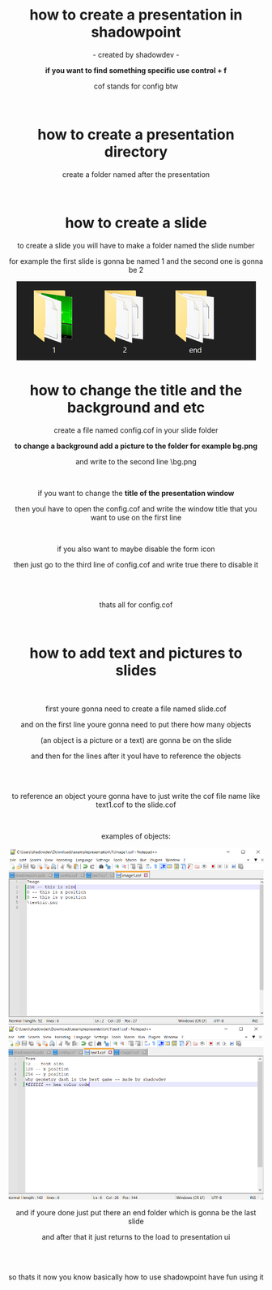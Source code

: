 <!DOCTYPE html>
<html lang="en">
<head>
    <meta charset="UTF-8">
    <meta name="viewport" content="width=device-width, initial-scale=1.0">
</head>
<body>
    <div class="main">
        <center>
            <h1>how to create a presentation in shadowpoint</h1>
            <p>- created by shadowdev -</p>
            <strong><p>if you want to find something specific use control + f</p></strong>
            <p>cof stands for config btw</p>
            <br>
            <h1>how to create a presentation directory</h1>
            <p>create a folder named after the presentation</p>
            <br>
            <h1>how to create a slide</h1>
            <p>to create a slide you will have to make a folder named the slide number</p>
            <p>for example the first slide is gonna be named 1 and the second one is gonna be 2</p>
            <img src="/img/exampleslides.png">
            <br>
            <h1>how to change the title and the background and etc</h1>
            <p>create a file named config.cof in your slide folder</p>
            <strong><p>to change a background add a picture to the folder for example bg.png</p></strong>
            <p>and write to the second line \bg.png</p>
            <br>
            <p>if you want to change the <strong>title of the presentation window</strong></p>
            <p>then youl have to open the config.cof and write the window title that you want to use on the first line</p>
            <br>
            <p>if you also want to maybe disable the form icon</p>
            <p>then just go to the third line of config.cof and write true there to disable it</p>
            <br>
            <br>
            <p>thats all for config.cof</p>
            <br>
            <h1>how to add text and pictures to slides</h1>
            <br>
            <p>first youre gonna need to create a file named slide.cof</p>
            <p>and on the first line youre gonna need to put there how many objects</p>
            <p>(an object is a picture or a text) are gonna be on the slide</p>
            <p>and then for the lines after it youl have to reference the objects</p>
            <br>
            <br>
            <p>to reference an object youre gonna have to just write the cof file name like text1.cof to the slide.cof</p>
            <br>
            <p>examples of objects:</p>
            <img src="/img/image1.cof.png">
            <img src="/img/text1.cof.png">
            <p>and if youre done just put there an end folder which is gonna be the last slide</p>
            <p>and after that it just returns to the load to presentation ui</p>
            <br>
            <br>
            <p>so thats it now you know basically how to use shadowpoint have fun using it</p>
        </center>
    </div>
</body>
</html>
